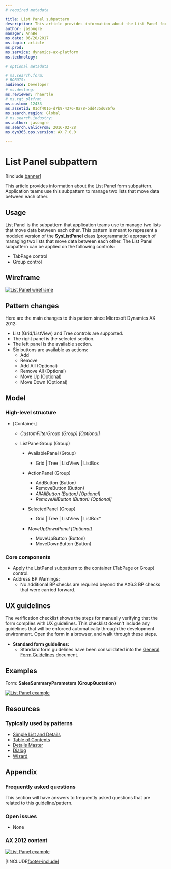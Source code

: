 ```yaml
---
# required metadata

title: List Panel subpattern
description: This article provides information about the List Panel form subpattern, which manages two lists that move data between each other.
author: jasongre
manager: AnnBe
ms.date: 06/20/2017
ms.topic: article
ms.prod: 
ms.service: dynamics-ax-platform
ms.technology: 

# optional metadata

# ms.search.form: 
# ROBOTS: 
audience: Developer
# ms.devlang: 
ms.reviewer: rhaertle
# ms.tgt_pltfrm: 
ms.custom: 12433
ms.assetid: 81df4016-d7b9-4376-8a78-bdd435d686f6
ms.search.region: Global
# ms.search.industry: 
ms.author: jasongre
ms.search.validFrom: 2016-02-28
ms.dyn365.ops.version: AX 7.0.0

---
```


# List Panel subpattern

[!include [banner](../includes/banner.md)]

This article provides information about the List Panel form subpattern. Application teams use this subpattern to manage two lists that move data between each other.

Usage
-----

List Panel is the subpattern that application teams use to manage two lists that move data between each other. This pattern is meant to represent a modeled version of the **SysListPanel** class (programmatic) approach of managing two lists that move data between each other. The List Panel subpattern can be applied on the following controls:

-   TabPage control
-   Group control

## Wireframe
[![List Panel wireframe](./media/listpanel1-1024x339.png)](./media/listpanel1.png)

## Pattern changes
Here are the main changes to this pattern since Microsoft Dynamics AX 2012:

-   List (Grid/ListView) and Tree controls are supported.
-   The right panel is the selected section.
-   The left panel is the available section.
-   Six buttons are available as actions:
    -   Add
    -   Remove
    -   Add All (Optional)
    -   Remove All (Optional)
    -   Move Up (Optional)
    -   Move Down (Optional)

## Model
### High-level structure

- \[Container\]

    - *CustomFilterGroup (Group) \[Optional\]*
    - ListPanelGroup (Group)

        - AvailablePanel (Group)

            - Grid | Tree | ListView | ListBox

        - ActionPanel (Group)

            - AddButton (Button)
            - RemoveButton (Button)
            - *AllAllButton (Button) \[Optional\]*
            - *RemoveAllButton (Button) \[Optional\]*

        - SelectedPanel (Group)

            - Grid | Tree | ListView | ListBox\*

        - *MoveUpDownPanel \[Optional\]*

            - MoveUpButton (Button)
            - MoveDownButton (Button)

### Core components

-   Apply the ListPanel subpattern to the container (TabPage or Group) control.
-   Address BP Warnings:
    -   No additional BP checks are required beyond the AX6.3 BP checks that were carried forward.

## UX guidelines
The verification checklist shows the steps for manually verifying that the form complies with UX guidelines. This checklist doesn't include any guidelines that will be enforced automatically through the development environment. Open the form in a browser, and walk through these steps.

-   **Standard form guidelines:**
    -   Standard form guidelines have been consolidated into the [General Form Guidelines](general-form-guidelines.md) document.

## Examples
Form: **SalesSummaryParameters (GroupQuotation)** 

[![List Panel example](./media/listpanel3.png)](./media/listpanel3.png)

## Resources
### Typically used by patterns

-   [Simple List and Details](simple-list-details-form-pattern.md)
-   [Table of Contents](table-of-contents-form-pattern.md)
-   [Details Master](details-master-form-pattern.md)
-   [Dialog](dialog-form-pattern.md)
-   [Wizard](wizard-form-pattern.md)

## Appendix
### Frequently asked questions

This section will have answers to frequently asked questions that are related to this guideline/pattern.

### Open issues

-   None

### AX 2012 content

[![List Panel example](./media/listpanel4.png)](./media/listpanel4.png)


[!INCLUDE[footer-include](../../../includes/footer-banner.md)]